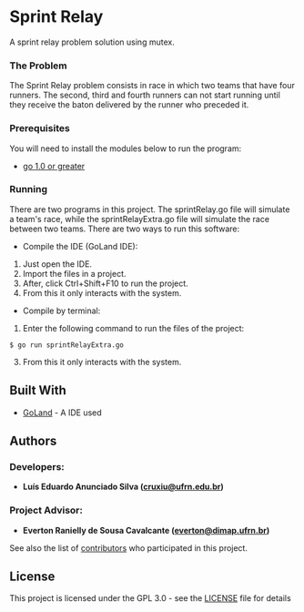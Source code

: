 # Sprint Relay

A sprint relay problem solution using mutex.

### The Problem

The Sprint Relay problem consists in race in which two teams that have four runners. The second, third and fourth runners can not start running until they receive the baton delivered by the runner who preceded it.

### Prerequisites

You will need to install the modules below to run the program: 
* [go 1.0 or greater](https://golang.org/dl/)

### Running

There are two programs in this project. The sprintRelay.go file will simulate a team's race, while the sprintRelayExtra.go file will simulate the race between two teams. There are two ways to run this software:

* Compile the IDE (GoLand IDE):
1. Just open the IDE.
2. Import the files in a project.
3. After, click Ctrl+Shift+F10 to run the project.
4. From this it only interacts with the system.

* Compile by terminal:
1. Enter the following command to run the files of the project:
```
$ go run sprintRelayExtra.go
```
3. From this it only interacts with the system.

## Built With

* [GoLand](https://www.jetbrains.com/go/) - A IDE used

## Authors
### Developers: 
* **Luís Eduardo Anunciado Silva ([cruxiu@ufrn.edu.br](mailto:cruxiu@ufrn.edu.br))** 
### Project Advisor: 
* **Everton Ranielly de Sousa Cavalcante ([everton@dimap.ufrn.br](mailto:everton@dimap.ufrn.br))** 

See also the list of [contributors](https://github.com/cruxiu/DIM0612-SprintRelay/contributors) who participated in this project.

## License

This project is licensed under the GPL 3.0 - see the [LICENSE](LICENSE) file for details

